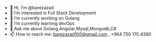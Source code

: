- 👋 Hi, I’m @barezazad
- 👀 I’m interested in Full Stack Development 
- 🔭 I’m currently working on Golang
- 🌱 I’m currently learning devOps
- 💬 Ask me about Golang,Angular,Mysql,Mongodb,C#
- 📫 How to reach me: barezazad100@gmail.com , +964 750 170 4380

<!---
barezazad/barezazad is a ✨ special ✨ repository because its `README.md` (this file) appears on your GitHub profile.
You can click the Preview link to take a look at your changes.
--->
